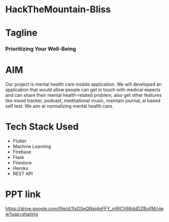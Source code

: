 # HackTheMountain-Bliss

# Tagline
### Prioritizing Your Well-Being

# AIM
Our project is mental health care mobile application. We will developed an application that would allow people can get in touch with medical experts and can share their mental health-related problem, also get other features like mood tracker, podcast, meditational music, maintain journal, ai based self test. We aim at normalizing mental health care.

# Tech Stack Used
* Flutter
* Machine Learning
* Firebase
* Flask
* Firestore
* Heroku
* REST API

# PPT link
https://drive.google.com/file/d/1IsDSeQNajdgFFY_nj9ICV86ddDZBujfM/view?usp=sharing
